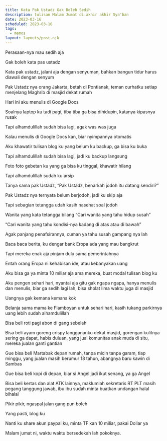 ```yaml
---
title: Kata Pak Ustadz Gak Boleh Sedih
description: tulisan Malam Jumat di akhir akhir Sya'ban
date: 2023-03-16
scheduled: 2023-03-16
tags:
  - memos
layout: layouts/post.njk
---
```


Perasaan-nya mau sedih aja

Gak boleh kata pas ustadz

Kata pak ustadz, jalani aja dengan senyuman, bahkan bangun tidur harus diawali dengan senyum

Pak Ustadz nya orang Jakarta, betah di Pontianak, teman curhatku setiap menjelang Maghrib di masjid dekat rumah

Hari ini aku menulis di Google Docs

Soalnya laptop ku tadi pagi, tiba tiba ga bisa dihidupin, katanya kipasnya rusak

Tapi alhamdulillah sudah bisa lagi, agak was was juga

Kalau menulis di Google Docs kan, biar nyimpannya otomatis

Aku khawatir tulisan blog ku yang belum ku backup, ga bisa ku buka

Tapi alhamdulillah sudah bisa lagi, jadi ku backup langsung

Foto foto gebetan ku yang ga bisa ku tinggal, khawatir hilang

Tapi alhamdulillah sudah ku arsip

Tanya sama pak Ustadz, “Pak Ustadz, benarkah jodoh itu datang sendiri?”

Pak Ustadz nya ternyata belum berjodoh, jadi ku skip aja

Tapi sebagian tetangga udah kasih nasehat soal jodoh

Wanita yang kata tetangga bilang “Cari wanita yang tahu hidup susah”

“Cari wanita yang tahu kondisi-nya kadang di atas atau di bawah”

Agak panjang penafsirannya, cuman ya tahu susah gampang nya lah

Baca baca berita, ku dengar bank Eropa ada yang mau bangkrut

Tapi mereka enak aja pinjam dulu sama pemerintahnya

Entah orang Eropa ni kehabisan ide, atau kebanyakan uang

Aku bisa ga ya minta 10 miliar aja ama mereka, buat modal tulisan blog ku

Aku pengen sehari hari, nyantai aja gitu gak ngapa ngapa, hanya menulis dan menulis, biar ga sedih lagi lah, bisa sholat lima waktu juga di masjid

Uangnya gak kemana kemana kok

Belanja sama mama ke Flamboyan untuk sehari hari, kasih tukang parkirnya uang lebih sudah alhamdulillah

Bisa beli roti pagi abon di gang sebelah

Bisa beli ayam goreng crispy langgananku dekat masjid, gorengan kulitnya sering ga dapat, habis duluan, yang jual komunitas anak muda di situ, mereka jualan ganti gantian

Gue bisa beli Martabak depan rumah, tanpa micin tanpa garam, tiap minggu, yang jualan masih berumur 18 tahun, abangnya baru kawin di Sambas

Gue bisa beli kopi di depan, biar si Angel jadi ikut senang, ya ga Angel

Bisa beli kertas dan alat ATK lainnya, maklumlah sekretaris RT PLT masih pegang tanggung jawab, ibu ibu sudah minta buatkan undangan halal bihalal

Pikir pikir, ngaspal jalan gang pun boleh

Yang pasti, blog ku

Nanti ku share akun paypal ku, minta TF kan 10 miliar, pakai Dollar ya

Malam jumat ni, waktu waktu bersedekah lah pokoknya.
